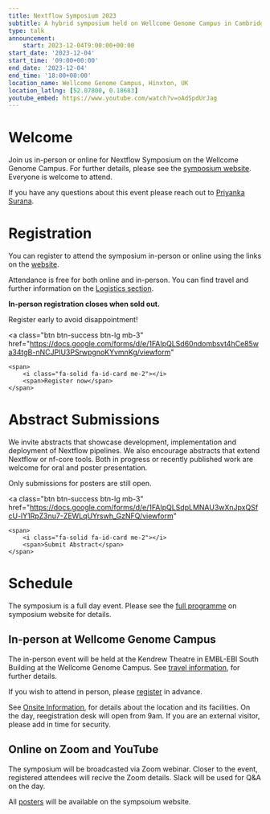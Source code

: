 ```yaml
---
title: Nextflow Symposium 2023
subtitle: A hybrid symposium held on Wellcome Genome Campus in Cambridge and online
type: talk
announcement:
    start: 2023-12-04T9:00:00+00:00
start_date: '2023-12-04'
start_time: '09:00+00:00'
end_date: '2023-12-04'
end_time: '18:00+00:00'
location_name: Wellcome Genome Campus, Hinxton, UK
location_latlng: [52.07800, 0.18683]
youtube_embed: https://www.youtube.com/watch?v=oAdSpdUrJag
---
```


# Welcome

Join us in-person or online for Nextflow Symposium on the Wellcome Genome Campus. For further details, please see the [symposium website](http://bit.ly/3PK8ag7). Everyone is welcome to attend.

If you have any questions about this event please reach out to [Priyanka Surana](mailto:ps22@sanger.ac.uk).

# Registration

You can register to attend the symposium in-person or online using the links on the [website](http://bit.ly/3PK8ag7).

Attendance is free for both online and in-person. You can find travel and further information on the [Logistics section](https://sites.google.com/ebi.ac.uk/nextflow2023/logistics).

**In-person registration closes when sold out.**

Register early to avoid disappointment!

<a
    class="btn btn-success btn-lg mb-3"
    href="https://docs.google.com/forms/d/e/1FAIpQLSd60ndombsvt4hCe85wa34tgB-nNCJPIU3PSrwpgnoKYvmnKg/viewform"
>
    <span>
        <i class="fa-solid fa-id-card me-2"></i>
        <span>Register now</span>
    </span>
</a>

# Abstract Submissions

We invite abstracts that showcase development, implementation and deployment of Nextflow pipelines. We also encourage abstracts that extend Nextflow or nf-core tools. Both in progress or recently published work are welcome for oral and poster presentation.

Only submissions for posters are still open.

<a
    class="btn btn-success btn-lg mb-3"
    href="https://docs.google.com/forms/d/e/1FAIpQLSdpLMNAU3wXnJpxQSfcU-lY1RpZ3nu7-ZEWLqUYrswh_GzNFQ/viewform"
>
    <span>
        <i class="fa-solid fa-id-card me-2"></i>
        <span>Submit Abstract</span>
    </span>
</a>

# Schedule

The symposium is a full day event. Please see the [full programme](https://sites.google.com/ebi.ac.uk/nextflow2023/programme) on symposium website for details.

## In-person at Wellcome Genome Campus

The in-person event will be held at the Kendrew Theatre in EMBL-EBI South Building at the Wellcome Genome Campus. See [travel information](https://sites.google.com/ebi.ac.uk/nextflow2023/logistics/travel-information), for further details.

If you wish to attend in person, please [register](https://docs.google.com/forms/d/e/1FAIpQLSd60ndombsvt4hCe85wa34tgB-nNCJPIU3PSrwpgnoKYvmnKg/viewform) in advance.

See [Onsite Information](https://sites.google.com/ebi.ac.uk/nextflow2023/logistics/onsite-information), for details about the location and its facilities. On the day, reegistration desk will open from 9am. If you are an external visitor, please add in time for security.

## Online on Zoom and YouTube

The symposium will be broadcasted via Zoom webinar. Closer to the event, registered attendees will recive the Zoom details. Slack will be used for Q&A on the day.

All [posters](https://sites.google.com/ebi.ac.uk/nextflow2023/posters) will be available on the sympsoium website.
